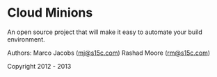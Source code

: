 Cloud Minions
=============

An open source project that will make it easy to automate your build environment.


Authors:
Marco Jacobs (mj@s15c.com)
Rashad Moore (rm@s15c.com)

Copyright 2012 - 2013
